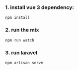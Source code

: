 ### 1. install vue 3 dependency:
```bach
npm install
```

### 2. run the mix
```bach
npm run watch
```

### 3. run laravel
```bach
npm artisan serve
```
